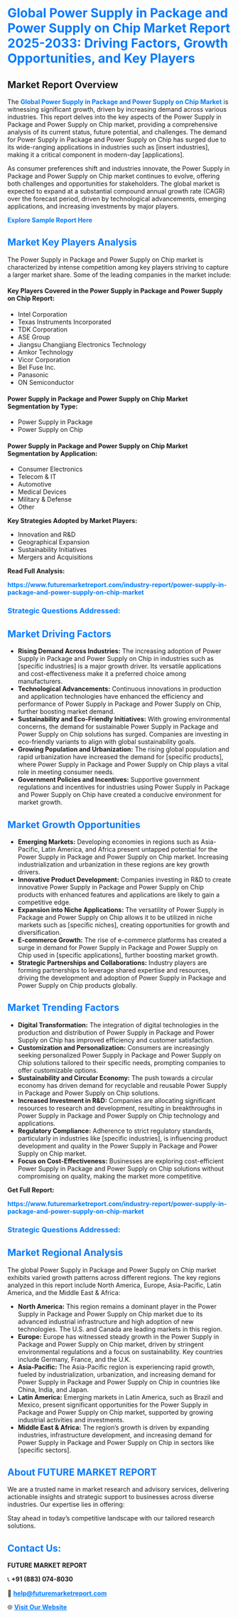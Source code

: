 <h1 style="color: #007BFF;">Global Power Supply in Package and Power Supply on Chip Market Report 2025-2033: Driving Factors, Growth Opportunities, and Key Players</h1>

<section id="overview">
<h2>Market Report Overview</h2>
<p>The <a href="https://www.futuremarketreport.com/industry-report/power-supply-in-package-and-power-supply-on-chip-market" style="color: #007BFF; text-decoration: none;"><strong>Global Power Supply in Package and Power Supply on Chip Market</strong></a> is witnessing significant growth, driven by increasing demand across various industries. This report delves into the key aspects of the Power Supply in Package and Power Supply on Chip market, providing a comprehensive analysis of its current status, future potential, and challenges. The demand for Power Supply in Package and Power Supply on Chip has surged due to its wide-ranging applications in industries such as [insert industries], making it a critical component in modern-day [applications].</p>
<p>As consumer preferences shift and industries innovate, the Power Supply in Package and Power Supply on Chip market continues to evolve, offering both challenges and opportunities for stakeholders. The global market is expected to expand at a substantial compound annual growth rate (CAGR) over the forecast period, driven by technological advancements, emerging applications, and increasing investments by major players.</p>
</section>

<section id="overview">
<p><a href="https://www.futuremarketreport.com/request-sample/reportId=75892" style="color: #007BFF; text-decoration: none;"><strong>Explore Sample Report Here</strong></a></p>
</section>

<section id="key-players">
<h2 style="color: #007BFF;">Market Key Players Analysis</h2>
<p>The Power Supply in Package and Power Supply on Chip market is characterized by intense competition among key players striving to capture a larger market share. Some of the leading companies in the market include:</p>
<h4>Key Players Covered in the Power Supply in Package and Power Supply on Chip Report:</h4>
<ul><li>Intel Corporation</li><li>Texas Instruments Incorporated</li><li>TDK Corporation</li><li>ASE Group</li><li>Jiangsu Changjiang Electronics Technology</li><li>Amkor Technology</li><li>Vicor Corporation</li><li>Bel Fuse Inc.</li><li>Panasonic</li><li>ON Semiconductor</li></ul>
<h4>Power Supply in Package and Power Supply on Chip Market Segmentation by Type:</h4>
<ul><li>Power Supply in Package</li><li>Power Supply on Chip</li></ul>

<h4>Power Supply in Package and Power Supply on Chip Market Segmentation by Application:</h4>
<ul><li>Consumer Electronics</li><li>Telecom &amp; IT</li><li>Automotive</li><li>Medical Devices</li><li>Military &amp; Defense</li><li>Other</li></ul>
<p><strong>Key Strategies Adopted by Market Players:</strong></p>
<ul>
<li>Innovation and R&D</li>
<li>Geographical Expansion</li>
<li>Sustainability Initiatives</li>
<li>Mergers and Acquisitions</li>
</ul>
</section>

<section>
<p><strong>Read Full Analysis: </strong></p><a href="https://www.futuremarketreport.com/industry-report/power-supply-in-package-and-power-supply-on-chip-market" style="color: #007BFF; text-decoration: none;"><strong>https://www.futuremarketreport.com/industry-report/power-supply-in-package-and-power-supply-on-chip-market</strong></a>
<h3 style="color: #007BFF;">Strategic Questions Addressed:</h3>
</section>

<section id="driving-factors">
<h2 style="color: #007BFF;">Market Driving Factors</h2>
<ul>
<li><strong>Rising Demand Across Industries:</strong> The increasing adoption of Power Supply in Package and Power Supply on Chip in industries such as [specific industries] is a major growth driver. Its versatile applications and cost-effectiveness make it a preferred choice among manufacturers.</li>
<li><strong>Technological Advancements:</strong> Continuous innovations in production and application technologies have enhanced the efficiency and performance of Power Supply in Package and Power Supply on Chip, further boosting market demand.</li>
<li><strong>Sustainability and Eco-Friendly Initiatives:</strong> With growing environmental concerns, the demand for sustainable Power Supply in Package and Power Supply on Chip solutions has surged. Companies are investing in eco-friendly variants to align with global sustainability goals.</li>
<li><strong>Growing Population and Urbanization:</strong> The rising global population and rapid urbanization have increased the demand for [specific products], where Power Supply in Package and Power Supply on Chip plays a vital role in meeting consumer needs.</li>
<li><strong>Government Policies and Incentives:</strong> Supportive government regulations and incentives for industries using Power Supply in Package and Power Supply on Chip have created a conducive environment for market growth.</li>
</ul>
</section>

<section id="growth-opportunities">
<h2 style="color: #007BFF;">Market Growth Opportunities</h2>
<ul>
<li><strong>Emerging Markets:</strong> Developing economies in regions such as Asia-Pacific, Latin America, and Africa present untapped potential for the Power Supply in Package and Power Supply on Chip market. Increasing industrialization and urbanization in these regions are key growth drivers.</li>
<li><strong>Innovative Product Development:</strong> Companies investing in R&D to create innovative Power Supply in Package and Power Supply on Chip products with enhanced features and applications are likely to gain a competitive edge.</li>
<li><strong>Expansion into Niche Applications:</strong> The versatility of Power Supply in Package and Power Supply on Chip allows it to be utilized in niche markets such as [specific niches], creating opportunities for growth and diversification.</li>
<li><strong>E-commerce Growth:</strong> The rise of e-commerce platforms has created a surge in demand for Power Supply in Package and Power Supply on Chip used in [specific applications], further boosting market growth.</li>
<li><strong>Strategic Partnerships and Collaborations:</strong> Industry players are forming partnerships to leverage shared expertise and resources, driving the development and adoption of Power Supply in Package and Power Supply on Chip products globally.</li>
</ul>
</section>

<section id="trending-factors">
<h2 style="color: #007BFF;">Market Trending Factors</h2>
<ul>
<li><strong>Digital Transformation:</strong> The integration of digital technologies in the production and distribution of Power Supply in Package and Power Supply on Chip has improved efficiency and customer satisfaction.</li>
<li><strong>Customization and Personalization:</strong> Consumers are increasingly seeking personalized Power Supply in Package and Power Supply on Chip solutions tailored to their specific needs, prompting companies to offer customizable options.</li>
<li><strong>Sustainability and Circular Economy:</strong> The push towards a circular economy has driven demand for recyclable and reusable Power Supply in Package and Power Supply on Chip solutions.</li>
<li><strong>Increased Investment in R&D:</strong> Companies are allocating significant resources to research and development, resulting in breakthroughs in Power Supply in Package and Power Supply on Chip technology and applications.</li>
<li><strong>Regulatory Compliance:</strong> Adherence to strict regulatory standards, particularly in industries like [specific industries], is influencing product development and quality in the Power Supply in Package and Power Supply on Chip market.</li>
<li><strong>Focus on Cost-Effectiveness:</strong> Businesses are exploring cost-efficient Power Supply in Package and Power Supply on Chip solutions without compromising on quality, making the market more competitive.</li>
</ul>
</section>

<section>
<p><strong>Get Full Report: </strong></p><a href="https://www.futuremarketreport.com/industry-report/power-supply-in-package-and-power-supply-on-chip-market" style="color: #007BFF; text-decoration: none;"><strong>https://www.futuremarketreport.com/industry-report/power-supply-in-package-and-power-supply-on-chip-market</strong></a>
<h3 style="color: #007BFF;">Strategic Questions Addressed:</h3>
</section>


<section id="regional-analysis">
<h2 style="color: #007BFF;">Market Regional Analysis</h2>
<p>The global Power Supply in Package and Power Supply on Chip market exhibits varied growth patterns across different regions. The key regions analyzed in this report include North America, Europe, Asia-Pacific, Latin America, and the Middle East & Africa:</p>
<ul>
<li><strong>North America:</strong> This region remains a dominant player in the Power Supply in Package and Power Supply on Chip market due to its advanced industrial infrastructure and high adoption of new technologies. The U.S. and Canada are leading markets in this region.</li>
<li><strong>Europe:</strong> Europe has witnessed steady growth in the Power Supply in Package and Power Supply on Chip market, driven by stringent environmental regulations and a focus on sustainability. Key countries include Germany, France, and the U.K.</li>
<li><strong>Asia-Pacific:</strong> The Asia-Pacific region is experiencing rapid growth, fueled by industrialization, urbanization, and increasing demand for Power Supply in Package and Power Supply on Chip in countries like China, India, and Japan.</li>
<li><strong>Latin America:</strong> Emerging markets in Latin America, such as Brazil and Mexico, present significant opportunities for the Power Supply in Package and Power Supply on Chip market, supported by growing industrial activities and investments.</li>
<li><strong>Middle East & Africa:</strong> The region’s growth is driven by expanding industries, infrastructure development, and increasing demand for Power Supply in Package and Power Supply on Chip in sectors like [specific sectors].</li>
</ul>
</section>

<footer>
<h2 style="color: #007BFF;">About FUTURE MARKET REPORT</h2>
<p>We are a trusted name in market research and advisory services, delivering actionable insights and strategic support to businesses across diverse industries. Our expertise lies in offering:</p>

<p>Stay ahead in today’s competitive landscape with our tailored research solutions.</p>

<h2 style="color: #007BFF;">Contact Us:</h2>
<p><strong>FUTURE MARKET REPORT</strong></p>
<p>📞 <strong>+91 (883) 074-8030</strong></p>
<p>📧 <strong><a href="mailto:help@futuremarketreport.com" style="color: #007BFF;">help@futuremarketreport.com</a></strong></p>
<p>🌐 <strong><a href="https://www.futuremarketreport.com/" style="color: #007BFF;">Visit Our Website</a></strong></p>
</footer>